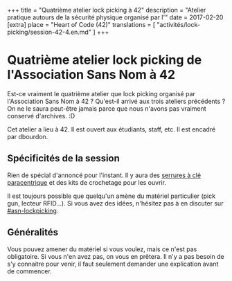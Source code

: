 +++
title = "Quatrième atelier lock picking à 42"
description = "Atelier pratique autours de la sécurité physique organisé par l'"
date = 2017-02-20
[extra]
place = "Heart of Code (42)"
translations = [
    "activités/lock-picking/session-42-4.en.md"
]
+++

# Quatrième atelier lock picking de l'Association Sans Nom à 42

Est-ce vraiment le quatrième atelier que lock picking organisé par
l'Association Sans Nom à 42 ? Qu'est-il arrivé aux trois ateliers précédents ?
On ne le saura peut-être jamais parce que nous n'avons pas vraiment conservé
d'archives. :D

Cet atelier a lieu à 42. Il est ouvert aux étudiants, staff, etc.
Il est encadré par dbourdon.

## Spécificités de la session

Rien de spécial d'annoncé pour l'instant. Il y aura des [serrures à clé
paracentrique](@/documentation/lock_picking/paracentrique/index.fr.md) et des
kits de crochetage pour les ouvrir.

Il est toujours possible que quelqu'un amène du matériel particulier (pick gun,
lecteur RFID…).
Si vous avez des idées, n'hésitez pas à en discuter sur <a href="
{{ slack42(channel=asn-lockpicking) }}">#asn-lockpicking</a>.

## Généralités

Vous pouvez amener du matériel si vous voulez, mais ce n'est pas obligatoire.
Si vous n'en avez pas, on vous en prêtera.
Il n'y a pas besoin de s'y connaitre pour venir, il faut seulement demander une
explication avant de commencer.
